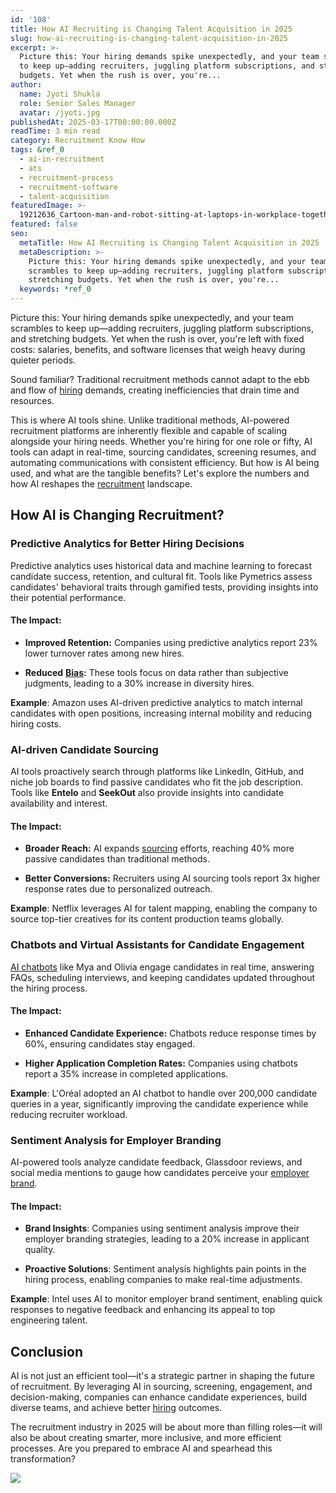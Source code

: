 ```yaml
---
id: '108'
title: How AI Recruiting is Changing Talent Acquisition in 2025
slug: how-ai-recruiting-is-changing-talent-acquisition-in-2025
excerpt: >-
  Picture this: Your hiring demands spike unexpectedly, and your team scrambles
  to keep up—adding recruiters, juggling platform subscriptions, and stretching
  budgets. Yet when the rush is over, you're...
author:
  name: Jyoti Shukla
  role: Senior Sales Manager
  avatar: /jyoti.jpg
publishedAt: 2025-03-17T00:00:00.000Z
readTime: 3 min read
category: Recruitment Know How
tags: &ref_0
  - ai-in-recruitment
  - ats
  - recruitment-process
  - recruitment-software
  - talent-acquisition
featuredImage: >-
  19212636_Cartoon-man-and-robot-sitting-at-laptops-in-workplace-together-scaled.jpg
featured: false
seo:
  metaTitle: How AI Recruiting is Changing Talent Acquisition in 2025
  metaDescription: >-
    Picture this: Your hiring demands spike unexpectedly, and your team
    scrambles to keep up—adding recruiters, juggling platform subscriptions, and
    stretching budgets. Yet when the rush is over, you're...
  keywords: *ref_0
---
```


Picture this: Your hiring demands spike unexpectedly, and your team scrambles to keep up—adding recruiters, juggling platform subscriptions, and stretching budgets. Yet when the rush is over, you're left with fixed costs: salaries, benefits, and software licenses that weigh heavy during quieter periods.

Sound familiar? Traditional recruitment methods cannot adapt to the ebb and flow of [hiring](https://www.talentpoolgrowth.com/?showSignup=true) demands, creating inefficiencies that drain time and resources.

This is where AI tools shine. Unlike traditional methods, AI-powered recruitment platforms are inherently flexible and capable of scaling alongside your hiring needs. Whether you're hiring for one role or fifty, AI tools can adapt in real-time, sourcing candidates, screening resumes, and automating communications with consistent efficiency. But how is AI being used, and what are the tangible benefits? Let's explore the numbers and how AI reshapes the [recruitment](https://www.thetalentpool.ai/blogs/internal-recruitment-type-process-and-advantage) landscape.

## How AI is Changing Recruitment?

### Predictive Analytics for Better Hiring Decisions

Predictive analytics uses historical data and machine learning to forecast candidate success, retention, and cultural fit. Tools like Pymetrics assess candidates' behavioral traits through gamified tests, providing insights into their potential performance.

#### **The Impact:**

- **Improved Retention:** Companies using predictive analytics report 23% lower turnover rates among new hires.

- **Reduced** [**Bias**](https://www.thetalentpool.ai/blogs/how-identify-and-avoid-interview-bias)**:** These tools focus on data rather than subjective judgments, leading to a 30% increase in diversity hires.

**Example**: Amazon uses AI-driven predictive analytics to match internal candidates with open positions, increasing internal mobility and reducing hiring costs.

### AI-driven Candidate Sourcing

AI tools proactively search through platforms like LinkedIn, GitHub, and niche job boards to find passive candidates who fit the job description. Tools like **Entelo** and **SeekOut** also provide insights into candidate availability and interest.

#### **The Impact:**

- **Broader Reach:** AI expands [sourcing](https://www.thetalentpool.ai/candidate-sourcing-software) efforts, reaching 40% more passive candidates than traditional methods.

- **Better Conversions:** Recruiters using AI sourcing tools report 3x higher response rates due to personalized outreach.

**Example**: Netflix leverages AI for talent mapping, enabling the company to source top-tier creatives for its content production teams globally.

### Chatbots and Virtual Assistants for Candidate Engagement

[AI chatbots](https://www.thetalentpool.ai/blogs/how-recruitment-chatbots-are-revolutionizing-the-talent-acquisition) like Mya and Olivia engage candidates in real time, answering FAQs, scheduling interviews, and keeping candidates updated throughout the hiring process.

#### **The Impact:**

- **Enhanced Candidate Experience:** Chatbots reduce response times by 60%, ensuring candidates stay engaged.

- **Higher Application Completion Rates:** Companies using chatbots report a 35% increase in completed applications.

**Example**: L'Oréal adopted an AI chatbot to handle over 200,000 candidate queries in a year, significantly improving the candidate experience while reducing recruiter workload.

### Sentiment Analysis for Employer Branding

AI-powered tools analyze candidate feedback, Glassdoor reviews, and social media mentions to gauge how candidates perceive your [employer brand](https://www.thetalentpool.ai/blogs/7-ways-boost-your-employer-brand).

#### **The Impact:**

- **Brand Insights**: Companies using sentiment analysis improve their employer branding strategies, leading to a 20% increase in applicant quality.

- **Proactive Solutions**: Sentiment analysis highlights pain points in the hiring process, enabling companies to make real-time adjustments.

**Example**: Intel uses AI to monitor employer brand sentiment, enabling quick responses to negative feedback and enhancing its appeal to top engineering talent.

## Conclusion

AI is not just an efficient tool—it's a strategic partner in shaping the future of recruitment. By leveraging AI in sourcing, screening, engagement, and decision-making, companies can enhance candidate experiences, build diverse teams, and achieve better [hiring](https://www.talentpoolgrowth.com/?showSignup=true) outcomes.

The recruitment industry in 2025 will be about more than filling roles—it will also be about creating smarter, more inclusive, and more efficient processes. Are you prepared to embrace AI and spearhead this transformation?

![](images/11668590_20945602-1024x683.jpg)
